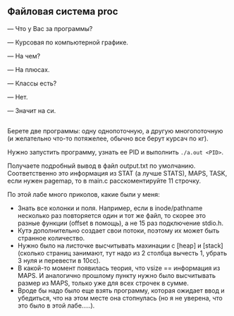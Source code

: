 ## Файловая система proc

— Что у Вас за программы?

— Курсовая по компьютерной графике.

— На чем?

— На плюсах.

— Классы есть?

— Нет.

— Значит на си.

##
Берете две программы: одну однопоточную, а другую многопоточную (и желательно что-то потяжелее, обычно все берут курсач по кг).

Нужно запустить программу, узнать ее PID и выполнить ```./a.out <PID>```. 

Получаете подробный вывод в файл output.txt по умолчанию. Соответственно это информация из STAT (а лучше STATS), MAPS, TASK, если нужен pagemap, то в main.c расскоментируйте 11 строчку.

По этой лабе много приколов, какие были у меня:
- Знать все колонки и поля. Например, если в inode/pathname несколько раз повторяется один и тот же файл, то скорее это разные функции (offset в помощь), а не 15 раз подключение stdio.h.
- Кутэ дополнительно создает свои потоки, поэтому их может быть странное количество.
- Нужно было на листочке высчитывать махинации с [heap] и [stack] (сколько страниц занимают, тут надо из 2 столбца вычесть 1, убрать 3 нуля и перевести в 10сс).
- В какой-то момент появилась теория, что vsize == информация из MAPS. И аналогично прошлому пункту нужно было высчитывать размер из MAPS, только уже для всех строчек в сумме.
- Вроде бы надо было еще взять программу, которая ожидает ввод и убедиться, что на этом месте она стопнулась (но я не уверена, что это было в этой лабе.....).